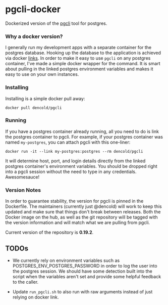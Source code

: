 # pgcli-docker
Dockerized version of the [pgcli](http://pgcli.com/) tool for postgres. 

### Why a docker version?

I generally run my development apps with a separate container for the postgres database. Hooking up the database to the application is achieved via docker [links](https://docs.docker.com/userguide/dockerlinks/). In order to make it easy to use `pgcli` on any postgres container, I've made a simple docker wrapper for the command. It is smart about pulling in the linked postgres environment variables and makes it easy to use on your own instances.

### Installing

Installing is a simple docker pull away:

`docker pull dencold/pgcli`

### Running

If you have a postgres container already running, all you need to do is link the postgres container to pgcli. For example, if your postgres container was named `my-postgres`, you can attach pgcli with this one-liner:

```docker run -it --link my-postgres:postgres --rm dencold/pgcli```

It will determine host, port, and login details directly from the linked postgres container's environment variables. You should be dropped right into a pgcli session without the need to type in any credentials. Awesomesauce!

### Version Notes

In order to guarantee stability, the version for pgcli is pinned in the Dockerfile. The maintainers (currently just @dencold) will work to keep this updated and make sure that things don't break between releases. Both the Docker image on the hub, as well as the git repository will be tagged with the version information and will match what we are pulling from pgcli.

Current version of the repository is **0.19.2**.

## TODOs

* We currently rely on environment variables such as POSTGRES_ENV_POSTGRES_PASSWORD in order to log the user into the postgres session. We should have some detection built into the script when the variables aren't set and provide some helpful feedback to the caller.  

* Update `run_pgcli.sh` to also run with raw arguments instead of just relying on docker link.
